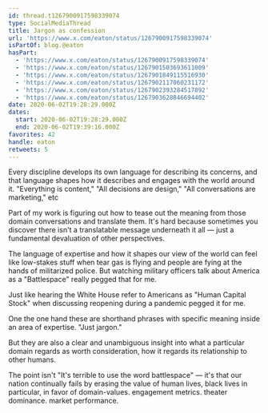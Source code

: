 ```yaml
---
id: thread.t1267900917598339074
type: SocialMediaThread
title: Jargon as confession
url: 'https://www.x.com/eaton/status/1267900917598339074'
isPartOf: blog.@eaton
hasPart:
  - 'https://www.x.com/eaton/status/1267900917598339074'
  - 'https://www.x.com/eaton/status/1267901503693611009'
  - 'https://www.x.com/eaton/status/1267901849115516930'
  - 'https://www.x.com/eaton/status/1267902117060231172'
  - 'https://www.x.com/eaton/status/1267902393284517892'
  - 'https://www.x.com/eaton/status/1267903628846694402'
date: 2020-06-02T19:28:29.000Z
dates:
  start: 2020-06-02T19:28:29.000Z
  end: 2020-06-02T19:39:16.000Z
favorites: 42
handle: eaton
retweets: 5
---
```

Every discipline develops its own language for describing its concerns, and that language shapes how it describes and engages with the world around it. "Everything is content," "All decisions are design," "All conversations are marketing," etc

Part of my work is figuring out how to tease out the meaning from those domain conversations and translate them. It's hard because sometimes you discover  there isn't a translatable message underneath it all — just a fundamental devaluation of other perspectives.

The language of expertise and how it shapes our view of the world can feel like low-stakes stuff when tear gas is flying and people are fying at the hands of militarized police. But watching military officers talk about America as a "Battlespace" really pegged that for me.

Just like hearing the White House refer to Americans as "Human Capital Stock" when discussing reopening during a pandemic pegged it for me.

One the one hand these are shorthand phrases with specific meaning inside an area of expertise. "Just jargon."

But they are also a clear and unambiguous insight into what a particular domain regards as worth consideration, how it regards its relationship to other humans.

The point isn't "It's terrible to use the word battlespace" — it's that our nation continually fails by erasing the value of human lives, black lives in particular, in favor of domain-values. engagement metrics. theater dominance. market performance.
